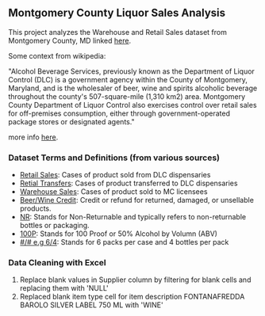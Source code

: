 ## Montgomery County Liquor Sales Analysis

This project analyzes the Warehouse and Retail Sales dataset from Montgomery County, MD linked 
<a href="https://data.montgomerycountymd.gov/Community-Recreation/Warehouse-and-Retail-Sales/v76h-r7br/about_data" target="_blank">here</a>.

Some context from wikipedia:

"Alcohol Beverage Services, previously known as the Department of Liquor Control (DLC) is a government agency within the County of Montgomery, Maryland, and is the wholesaler of beer, wine and spirits alcoholic beverage throughout the county's 507-square-mile (1,310 km2) area. Montgomery County Department of Liquor Control also exercises control over retail sales for off-premises consumption, either through government-operated package stores or designated agents."

more info <a href="https://en.wikipedia.org/wiki/Montgomery_County_Alcohol_Beverage_Services" target="_blank">here</a>.

### Dataset Terms and Definitions (from various sources)
- <u>Retail Sales</u>: Cases of product sold from DLC dispensaries
- <u>Retial Transfers</u>: Cases of product transferred to DLC dispensaries
- <u>Warehouse Sales</u>: Cases of product sold to MC licensees
- <u>Beer/Wine Credit</u>: Credit or refund for returned, damaged, or unsellable products.
- <u>NR</u>: Stands for Non-Returnable and typically refers to non-returnable bottles or packaging.
- <u>100P</u>: Stands for 100 Proof or 50% Alcohol by Volumn (ABV)
- <u>#/# e.g 6/4</u>: Stands for 6 packs per case and 4 bottles per pack

### Data Cleaning with Excel
1. Replace blank values in Supplier column by filtering for blank cells and replacing them with 'NULL'
2. Replaced blank item type cell for item description FONTANAFREDDA BAROLO SILVER LABEL 750 ML with 'WINE'
